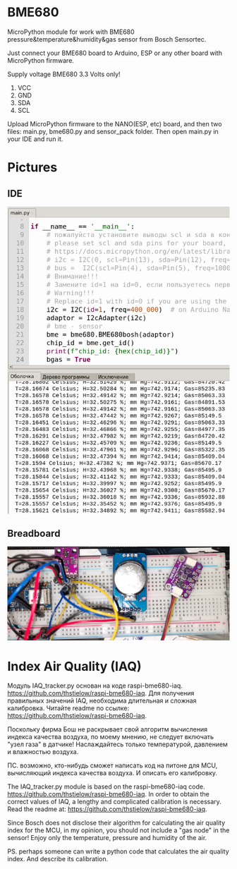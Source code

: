 # BME680
MicroPython module for work with BME680 pressure&temperature&humidity&gas sensor from Bosch Sensortec.

Just connect your BME680 board to Arduino, ESP or any other board with MicroPython firmware.

Supply voltage BME680 3.3 Volts only!
1. VCC
2. GND
3. SDA
4. SCL

Upload MicroPython firmware to the NANO(ESP, etc) board, and then two files: main.py, bme680.py and sensor_pack folder. 
Then open main.py in your IDE and run it.

# Pictures

## IDE
![alt text](https://github.com/octaprog7/BME680/blob/master/bme680ide.png)
## Breadboard
![alt text](https://github.com/octaprog7/BME680/blob/master/bme680board.jpg)

# Index Air Quality (IAQ)
Модуль IAQ_tracker.py основан на коде raspi-bme680-iaq. https://github.com/thstielow/raspi-bme680-iaq. 
Для получения правильных значений IAQ, необходима длительная и сложная калибровка. 
Читайте readme по ссылке: https://github.com/thstielow/raspi-bme680-iaq.

Поскольку фирма Бош не раскрывает свой алгоритм вычисления индекса качества воздуха, 
по моему мнению, не следует включать "узел газа" в датчике! Наслаждайтесь только 
температурой, давлением и влажностью воздуха.

ПС. возможно, кто-нибудь сможет написать код на питоне для MCU, вычисляющий индекса качества воздуха. 
И описать его калибровку. 

The IAQ_tracker.py module is based on the raspi-bme680-iaq code. https://github.com/thstielow/raspi-bme680-iaq. 
In order to obtain the correct values of IAQ, a lengthy and complicated calibration is necessary. 
Read the readme at: https://github.com/thstielow/raspi-bme680-iaq.

Since Bosch does not disclose their algorithm for calculating the air quality index 
for the MCU, in my opinion, you should not include a "gas node" in the sensor! 
Enjoy only the temperature, pressure and humidity of the air.

PS. perhaps someone can write a python code that calculates the air quality index. 
And describe its calibration.